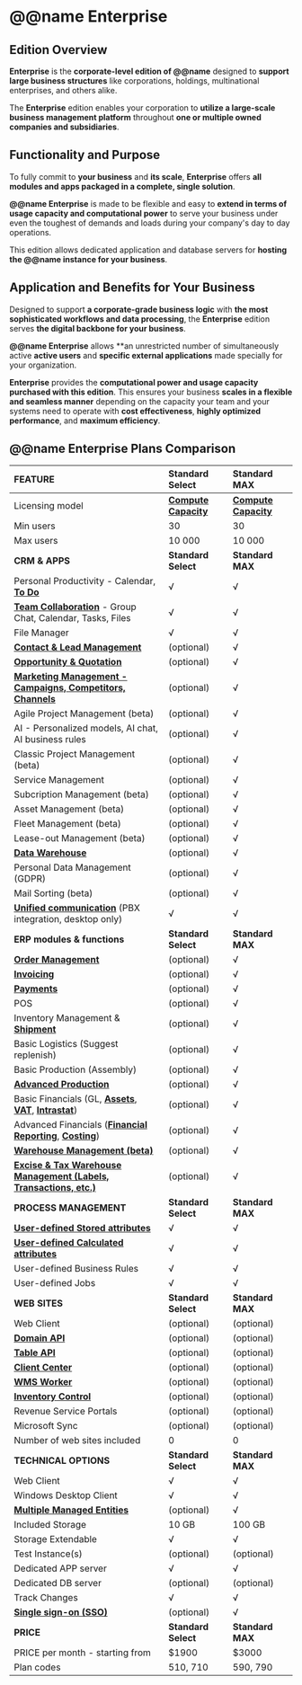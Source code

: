# @@name Enterprise

## Edition Overview

**Enterprise** is the **corporate-level edition of @@name** designed to **support large business structures** like corporations, holdings, multinational enterprises, and others alike.  

The **Enterprise** edition enables your corporation to **utilize a large-scale business management platform** throughout **one or multiple owned companies and subsidiaries**.  

## Functionality and Purpose

To fully commit to **your business** and **its scale**, **Enterprise** offers **all modules and apps packaged in a complete, single solution**.  

**@@name Enterprise** is made to be flexible and easy to **extend in terms of usage capacity and computational power** to serve your business under even the toughest of demands and loads during your company's day to day operations.  

This edition allows dedicated application and database servers for **hosting the @@name instance for your business**.  

## Application and Benefits for Your Business

Designed to support **a corporate-grade business logic** with **the most sophisticated workflows and data processing**, the **Enterprise** edition serves **the digital backbone for your business**.  

**@@name Enterprise** allows **an unrestricted number of simultaneously active **active users** and **specific external applications** made specially for your organization.  

**Enterprise** provides the **computational power and usage capacity purchased with this edition**. 
This ensures your business **scales in a flexible and seamless manner** depending on the capacity your team and your systems need to operate with **cost effectiveness**, **highly optimized performance**, and **maximum efficiency**.  

## @@name Enterprise Plans Comparison

|**FEATURE**|**Standard Select**|**Standard MAX**|
|:----|:----|:----|
|Licensing model|**[Compute Capacity](~/information/licensing/core-licensing.md)**|**[Compute Capacity](~/information/licensing/core-licensing.md)**|
|Min users|30|30|
|Max users|10 000|10 000|
|**CRM & APPS**|**Standard Select**|**Standard MAX**|
|Personal Productivity - Calendar, **[To Do](~/features/my-apps/todo.md)**|√|√|
|**[Team Collaboration](~/features/my-apps/team-collaboration.md)** - Group Chat, Calendar, Tasks, Files|√|√|
|File Manager|√|√|
|**[Contact & Lead Management](~/features/crm/presales.md)**|(optional)|√|
|**[Opportunity & Quotation](~/features/crm/presales.md)**|(optional)|√|
|**[Marketing Management - Campaigns, Competitors, Channels](~/features/crm/marketing.md)**|(optional)|√|
|Agile Project Management (beta)|(optional)|√|
|AI - Personalized models, AI chat, AI business rules|(optional)|√|
|Classic Project Management (beta)|(optional)|√|
|Service Management|(optional)|√|
|Subcription Management (beta)|(optional)|√|
|Asset Management (beta)|(optional)|√|
|Fleet Management (beta)|(optional)|√|
|Lease-out Management (beta)|(optional)|√|
|**[Data Warehouse](~/features/applications/data-warehouse.md)**|(optional)|√|
|Personal Data Management (GDPR)|(optional)|√|
|Mail Sorting (beta)|(optional)|√|
|**[Unified communication](~/features/crm/unified-communications.md)** (PBX integration, desktop only)|√|√|
|**ERP modules & functions**|**Standard Select**|**Standard MAX**|
|**[Order Management](~/features/crm/sales.md)**|(optional)|√|
|**[Invoicing](~/features/crm/invoicing.md)**|(optional)|√|
|**[Payments](~/features/financials/payments.md)**|(optional)|√|
|POS|(optional)|√|
|Inventory Management & **[Shipment](~/features/logistics/shipment.md)**|(optional)|√|
|Basic Logistics (Suggest replenish)|(optional)|√|
|Basic Production (Assembly)|(optional)|√|
|**[Advanced Production](~/features/production/index.md)**|(optional)|√|
|Basic Financials (GL, **[Assets](~/features/financials/fixed-assets.md)**, **[VAT](~/features/financials/vat-reporting.md)**, **[Intrastat](~/features/financials/intrastat-reporting.md)**)|(optional)|√|
|Advanced Financials (**[Financial Reporting](~/features/financials/financial-analysis.md)**, **[Costing](~/features/financials/costs.md)**)|(optional)|√|
|**[Warehouse Management (beta)](~/features/logistics/warehouse-management.md)**|(optional)|√|
|**[Excise & Tax Warehouse Management (Labels, Transactions, etc.)](~/features/financials/excise.md)**|(optional)|√|
|**PROCESS MANAGEMENT**|**Standard Select**|**Standard MAX**|
|**[User-defined Stored attributes](~/features/system/stored-attributes.md)**|√|√|
|**[User-defined Calculated attributes](~/features/system/calculated-attributes.md)**|√|√|
|User-defined Business Rules|√|√|
|User-defined Jobs|√|√|
|**WEB SITES**|**Standard Select**|**Standard MAX**|
|Web Client|(optional)|(optional)|
|**[Domain API](https://docs.erp.net/dev/domain-api/index.html)**|(optional)|(optional)|
|**[Table API](https://docs.erp.net/dev/topics/table-api/index.html)**|(optional)|(optional)|
|**[Client Center](~/features/crm/client-center.md)**|(optional)|(optional)|
|**[WMS Worker](~/features/logistics/wms-worker.md)**|(optional)|(optional)|
|**[Inventory Control](~/features/logistics/inventory-control.md)**|(optional)|(optional)|
|Revenue Service Portals|(optional)|(optional)|
|Microsoft Sync|(optional)|(optional)|
|Number of web sites included|0|0|
|**TECHNICAL OPTIONS**|**Standard Select**|**Standard MAX**|
|Web Client|√|√|
|Windows Desktop Client|√|√|
|**[Multiple Managed Entities](~/features/general/multi-company.md)**|(optional)|√|
|Included Storage|10 GB|100 GB|
|Storage Extendable|√|√|
|Test Instance(s)|(optional)|(optional)|
|Dedicated APP server|√|√|
|Dedicated DB server|(optional)|(optional)|
|Track Changes|√|√|
|**[Single sign-on (SSO)](~/features/integrations/sso-microsoft-entra-id-login.md)**|(optional)|√|
|**PRICE**|**Standard Select**|**Standard MAX**|
|PRICE per month - starting from|$1900|$3000|
|Plan codes|510, 710|590, 790|
